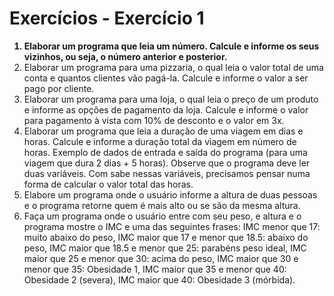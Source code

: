 # Exercícios - Exercício 1
<ol>
    <b><li>Elaborar um programa que leia um número. Calcule e informe os seus vizinhos, ou seja, o número anterior e posterior.</li></b>
    <li>Elaborar um programa para uma pizzaria, o qual leia o valor total de uma conta e quantos clientes vão pagá-la. Calcule e informe o valor a ser pago por cliente.</li>
    <li>Elaborar um programa para uma loja, o qual leia o preço de um produto e informe as opções de pagamento da loja. Calcule e informe o valor para pagamento à vista com 10% de desconto e o valor em 3x.</li>
    <li>Elaborar um programa que leia a duração de uma viagem em dias e horas. Calcule e informe a duração total da viagem em número de horas. Exemplo de dados de entrada e saída do programa (para uma viagem que dura 2 dias + 5 horas). Observe que o programa deve ler duas variáveis. Com sabe nessas variáveis, precisamos pensar numa forma de calcular o valor total das horas.</li>
    <li>Elabore um programa onde o usuário informe a altura de duas pessoas e o programa retorne quem é mais alto ou se são da mesma altura.</li>
    <li>Faça um programa onde o usuário entre com seu peso, e altura e o programa mostre o IMC e uma das seguintes frases: IMC menor que 17: muito abaixo do peso, IMC maior que 17 e menor que 18.5: abaixo do peso, IMC maior que 18.5 e menor que 25: parabéns peso ideal, IMC maior que 25 e menor que 30: acima do peso, IMC maior que 30 e menor que 35: Obesidade 1, IMC maior que 35 e menor que 40: Obesidade 2 (severa), IMC maior que 40: Obesidade 3 (mórbida).</li>
</ol>